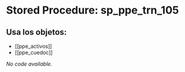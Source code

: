 # Stored Procedure: sp_ppe_trn_105

## Usa los objetos:
- [[ppe_activos]]
- [[ppe_cuedoc]]

*No code available.*
